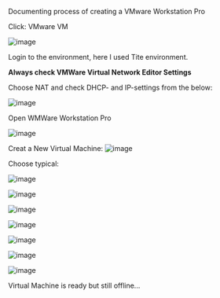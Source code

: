 Documenting process of creating a VMware Workstation Pro 


Click: VMware VM

![image](https://user-images.githubusercontent.com/19546253/233603926-bccefdb7-3a6b-4e2c-8e22-03f69d6a1e50.png)

Login to the environment, here I used Tite environment.

**Always check VMWare Virtual Network Editor Settings**

Choose NAT and check DHCP- and IP-settings from the below:

![image](https://user-images.githubusercontent.com/19546253/233604538-9978b837-f974-4c78-83f3-0de931a1ff35.png)

Open WMWare Workstation Pro 

![image](https://user-images.githubusercontent.com/19546253/233604964-f357e993-c7fa-45b8-88e2-61355a5dd960.png)

Creat a New Virtual Machine:
![image](https://user-images.githubusercontent.com/19546253/233605073-976e2945-ffca-4ba1-9bbf-d1ec6891d0e7.png)


Choose typical:

![image](https://user-images.githubusercontent.com/19546253/233605348-489df61c-1410-4ae1-8168-42ac91da5d6e.png)

![image](https://user-images.githubusercontent.com/19546253/233605489-ca5f2760-693c-413c-8892-9bb8dfb90474.png)

![image](https://user-images.githubusercontent.com/19546253/233605596-4cc17722-7b33-498a-b74d-188fe038704d.png)

![image](https://user-images.githubusercontent.com/19546253/233606913-7c36d960-226f-4583-9bc4-3e8016896f52.png)

![image](https://user-images.githubusercontent.com/19546253/233607003-bc0a57f6-c274-4271-8ddc-2c84d7201ec6.png)

![image](https://user-images.githubusercontent.com/19546253/233607052-a1e5fb1f-accc-41ee-bfd3-3da90781a264.png)

![image](https://user-images.githubusercontent.com/19546253/233607201-63a75c40-ddab-4118-9809-acbcadec6046.png)


Virtual Machine is ready but still offline...





